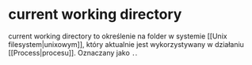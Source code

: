 # current working directory
current working directory to określenie na folder w systemie [[Unix filesystem|unixowym]], który aktualnie jest wykorzystywany w działaniu [[Process|procesu]]. Oznaczany jako `.`.